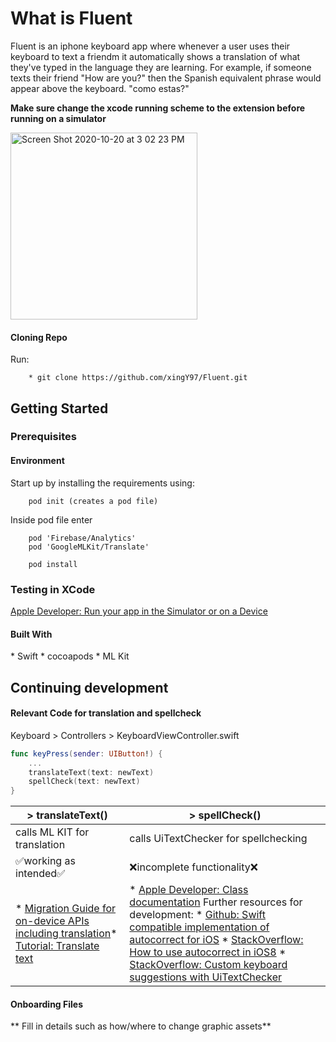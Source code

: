 

 # **What is Fluent** 
 Fluent is an iphone keyboard app where whenever a user uses their keyboard to text a friendm it automatically shows a translation of what they've typed in the language they are learning. For example, if someone texts their friend "How are you?" then the Spanish equivalent phrase would appear above the keyboard. "como estas?"



**Make sure change the xcode running scheme to the extension before running on a simulator**

<img width="299" alt="Screen Shot 2020-10-20 at 3 02 23 PM" src="https://user-images.githubusercontent.com/45300300/96632169-52bf1f80-12e5-11eb-883f-ae10c31ae464.png">

<h4>Cloning Repo</h4>
Run:

```xcode
    * git clone https://github.com/xingY97/Fluent.git
```
## Getting Started

<h3>Prerequisites</h3>

<h4>Environment</h4>
Start up by installing the requirements using:

```cocoapods
    pod init (creates a pod file)
```
Inside pod file enter
```
    pod 'Firebase/Analytics'
    pod 'GoogleMLKit/Translate'
```
```
    pod install
```

<h3>Testing in XCode</h3>

[Apple Developer: Run your app in the Simulator or on a Device](https://developer.apple.com/documentation/xcode/running_your_app_in_the_simulator_or_on_a_device)

<h4>Built With</h4>
* Swift
* cocoapods
* ML Kit 

## Continuing development
<h4>Relevant Code for translation and spellcheck</h4>
Keyboard > Controllers > KeyboardViewController.swift

```Swift
func keyPress(sender: UIButton!) {
    ...
    translateText(text: newText)
    spellCheck(text: newText)
}
```
|> translateText() |> spellCheck() |
| --- | --- |
| calls ML KIT for translation | calls UiTextChecker for spellchecking |
| :white_check_mark:working as intended:white_check_mark: | :x:incomplete functionality:x: |
|* [Migration Guide for on-device APIs including translation](https://developers.google.com/ml-kit/migration)* [Tutorial: Translate text](https://firebase.google.com/docs/ml-kit/ios/translate-text) | * [Apple Developer: Class documentation](https://developer.apple.com/documentation/uikit/uitextchecker) Further resources for development: * [Github: Swift compatible implementation of autocorrect for iOS](https://github.com/ansonl/ios-uitextchecker-autocorrect) * [StackOverflow: How to use autocorrect in iOS8](https://stackoverflow.com/questions/24627616/how-to-use-autocorrection-and-shortcut-list-in-ios8-custom-keyboard) * [StackOverflow: Custom keyboard suggestions with UiTextChecker](https://stackoverflow.com/questions/46153376/ios-custom-keyboard-suggestions-with-uitextchecker) |

<h4>Onboarding Files</h4>
** Fill in details such as how/where to change graphic assets**